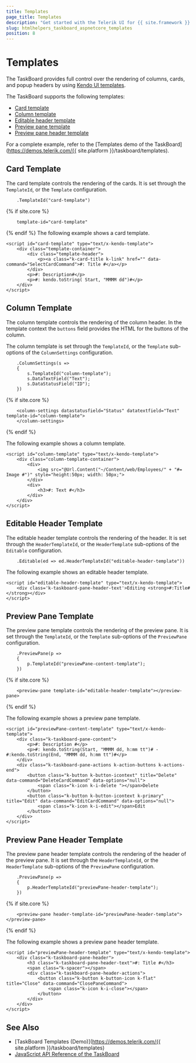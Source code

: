 ```yaml
---
title: Templates
page_title: Templates
description: "Get started with the Telerik UI for {{ site.framework }} TaskBoard and learn how to customize its templates."
slug: htmlhelpers_taskboard_aspnetcore_templates
position: 8
---
```


# Templates

The TaskBoard provides full control over the rendering of columns, cards, and popup headers by using [Kendo UI templates](https://docs.telerik.com/kendo-ui/framework/templates/overview).

The TaskBoard supports the following templates:

* [Card template](#card-template)
* [Column template](#column-template)
* [Editable header template](#editable-header-template)
* [Preview pane template](#preview-pane-template)
* [Preview pane header template](#preview-pane-header-template)

For a complete example, refer to the [Templates demo of the TaskBoard](https://demos.telerik.com/{{ site.platform }}/taskboard/templates).

## Card Template

The card template controls the rendering of the cards. It is set through the `TemplateId`, or the `Template` configuration.

```HtmlHelper
    .TemplateId("card-template")
```
{% if site.core %}
```TagHelper
    template-id="card-template" 
```
{% endif %}
The following example shows a card template.

    <script id="card-template" type="text/x-kendo-template">
        <div class="template-container">
            <div class="template-header">
                <p><a class="k-card-title k-link" href="" data-command="SelectCardCommand">#: Title #</a></p>
            </div>
            <p>#: Description#</p>
            <p>#: kendo.toString( Start, "MMMM dd")#</p>
        </div>
    </script>

## Column Template

The column template controls the rendering of the column header. In the template context the `buttons` field provides the HTML for the buttons of the column. 

The column template is set through the `TemplateId`, or the `Template` sub-options of the `ColumnSettings` configuration.

```HtmlHelper
    .ColumnSettings(s =>
    {
        s.TemplateId("column-template");
        s.DataTextField("Text");
        s.DataStatusField("ID");
    })
```
{% if site.core %}
```TagHelper
    <column-settings datastatusfield="Status" datatextfield="Text" template-id="column-template">
	</column-settings>
```
{% endif %}

The following example shows a column template.

    <script id="column-template" type="text/x-kendo-template">
        <div class="column-template-container">
            <div>
                <img src="@Url.Content("~/Content/web/Employees/" + "#= Image #")" style="height:50px; width: 50px;">
            </div>
            <div>
                <h3>#: Text #</h3>
            </div>
        </div>
    </script>

## Editable Header Template

The editable header template controls the rendering of the header. It is set through the `HeaderTemplateId`, or the `HeaderTemplate` sub-options of the `Editable` configuration.

```HtmlHelper
    .Editable(ed => ed.HeaderTemplateId("editable-header-template"))
```

The following example shows an editable header template.

    <script id="editable-header-template" type="text/x-kendo-template">
        <div class='k-taskboard-pane-header-text'>Editing <strong>#:Title#</strong></div>
    </script>

## Preview Pane Template

The preview pane template controls the rendering of the preview pane. It is set through the `TemplateId`, or the `Template` sub-options of the `PreviewPane` configuration.

```HtmlHelper
    .PreviewPane(p =>
    {
        p.TemplateId("previewPane-content-template");
    })
```
{% if site.core %}
```TagHelper
    <preview-pane template-id="editable-header-template"></preview-pane>
```
{% endif %}

The following example shows a preview pane template.

    <script id="previewPane-content-template" type="text/x-kendo-template">
        <div class="k-taskboard-pane-content">
            <p>#: Description #</p>
            <p>#: kendo.toString(Start, "MMMM dd, h:mm tt")# - #:kendo.toString(End, "MMMM dd, h:mm tt")#</p>
        </div>
        <div class="k-taskboard-pane-actions k-action-buttons k-actions-end">
            <button class="k-button k-button-icontext" title="Delete" data-command="DeleteCardCommand" data-options="null">
                <span class="k-icon k-i-delete "></span>Delete
            </button>
            <button class="k-button k-button-icontext k-primary" title="Edit" data-command="EditCardCommand" data-options="null">
                <span class="k-icon k-i-edit"></span>Edit
            </button>
        </div>
    </script>

## Preview Pane Header Template

The preview pane header template controls the rendering of the header of the preview pane. It is set through the `HeaderTemplateId`, or the `HeaderTemplate` sub-options of the `PreviewPane` configuration.

```HtmlHelper
    .PreviewPane(p =>
    {
        p.HeaderTemplateId("previewPane-header-template");
    })
```
{% if site.core %}
```TagHelper
    <preview-pane header-template-id="previewPane-header-template"></preview-pane>
```
{% endif %}

The following example shows a preview pane header template.

    <script id="previewPane-header-template" type="text/x-kendo-template">
        <div class="k-taskboard-pane-header">
            <h3 class="k-taskboard-pane-header-text">#: Title #</h3>
            <span class="k-spacer"></span>
            <div class="k-taskboard-pane-header-actions">
                <button class="k-button k-button-icon k-flat" title="Close" data-command="ClosePaneCommand">
                    <span class="k-icon k-i-close"></span>
                </button>
            </div>
        </div>
    </script>

## See Also

* [TaskBoard Templates (Demo)](https://demos.telerik.com/{{ site.platform }}/taskboard/templates)
* [JavaScript API Reference of the TaskBoard](https://docs.telerik.com/kendo-ui/api/javascript/ui/taskboard)
